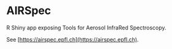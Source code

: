# AIRSpec

R Shiny app exposing Tools for Aerosol InfraRed Spectroscopy.

See [https://airspec.epfl.ch](https://airspec.epfl.ch).